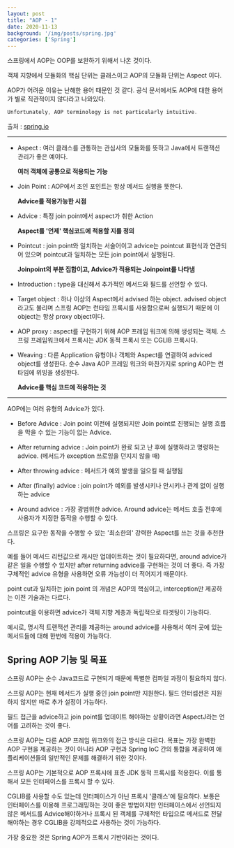 ```yaml
---
layout: post
title: "AOP - 1"
date: 2020-11-13
background: '/img/posts/spring.jpg'
categories: ['Spring']
---
```



스프링에서 AOP는 OOP를 보완하기 위해서 나온 것이다.

객체 지향에서 모듈화의 핵심 단위는 클래스이고 AOP의 모듈화 단위는 Aspect 이다.


AOP가 어려운 이유는 난해한 용어 때문인 것 같다. 공식 문서에서도 AOP에 대한 용어가 별로 직관적이지 않다라고 나와있다.


```java
Unfortunately, AOP terminology is not particularly intuitive.
```
출처 : [spring.io](https://docs.spring.io/spring-framework/docs/current/reference/html/core.html#aop, "spring link") 

---

- Aspect : 여러 클래스를 관통하는 관심사의 모듈화를 뜻하고 Java에서 트랜잭션 관리가 좋은 예이다.

   __여러 객체에 공통으로 적용되는 기능__

- Join Point : AOP에서 조인 포인트는 항상 메서드 실행을 뜻한다.

   __Advice를 적용가능한 시점__

- Advice : 특정 join point에서 aspect가 취한 Action

  __Aspect를 '언제' 핵심코드에 적용할 지를 정의__

- Pointcut : join point와 일치하는 서술어이고 advice는 pointcut 표현식과 연관되어 있으며 pointcut과 일치하는 모든 join point에서 실행된다.

    __Joinpoint의 부분 집합이고, Advice가 적용되는 Joinpoint를 나타냄__

- Introduction : type을 대신해서 추가적인 메서드와 필드를 선언할 수 있다.

- Target object : 하나 이상의 Aspect에서 advised 하는 object. advised object 라고도 불리며 스프링 AOP는 런타임 프록시를 사용함으로써 실행되기 때문에 이 object는 항상 proxy object이다.

- AOP proxy : aspect를 구현하기 위해 AOP 프레임 워크에 의해 생성되는 객체. 스프링 프레임워크에서 프록시는 JDK 동적 프록시 또는 CGLIB 프록시다.

- Weaving : 다른 Application 유형이나 객체와 Aspect를 연결하여 adviced object를 생성한다. 순수 Java AOP 프레임 워크와 마찬가지로 spring AOP는 런타임에 위빙을 생성한다.


  __Advice를 핵심 코드에 적용하는 것__
---

AOP에는 여러 유형의 Advice가 있다.

- Before Advice : Join point 이전에 실행되지만 Join point로 진행되는 실행 흐름을 막을 수 있는 기능이 없는 Advice.

- After returning advice : Join point가 완료 되고 난 후에 실행하라고 명령하는 advice. (메서드가 exception 쓰로잉을 던지지 않을 때)

- After throwing advice : 메서드가 예외 발생을 일으킬 때 실행됨

- After (finally) advice : join point가 예외를 발생시키나 안시키나 관계 없이 실행하는 advice

- Around advice : 가장 광범위한 advice. Around advice는 메서드 호출 전후에 사용자가 지정한 동작을 수행할 수 있다. 

스프링은 요구한 동작을 수행할 수 있는 '최소한의' 강력한 Aspect를 쓰는 것을 추천한다.


예를 들어 메서드 리턴값으로 캐시만 업데이트하는 것이 필요하다면, around advice가 같은 일을 수행할 수 있지만 after returning advice를 구현하는 것이 더 좋다. 즉 가장 구체적인 advice 유형을 사용하면 오류 가능성이 더 적어지기 때문이다.


point cut과 일치하는 join point 의 개념은 AOP의 핵심이고, interception만 제공하는 이전 기술과는 다르다.

pointcut을 이용하면 advice가 객체 지향 계층과 독립적으로 타겟팅이 가능하다.

예시로, 명시적 트랜잭션 관리를 제공하는 around advice를 사용해서 여러 곳에 있는 메서드들에 대해 한번에 적용이 가능하다.


## Spring AOP 기능 및 목표

스프링 AOP는 순수 Java코드로 구현되기 때문에 특별한 컴파일 과정이 필요하지 않다. 

스프링 AOP는 현재 메서드가 실행 중인 join point만 지원한다. 필드 인터셉션은 지원하지 않지만 따로 추가 설정이 가능하다.

필드 접근을 advice하고 join point를 업데이트 해야하는 상황이라면 AspectJ라는 언어를 고려하는 것이 좋다.

스프링 AOP는 다른 AOP 프레임 워크와의 접근 방식은 다르다. 목표는 가장 완벽한 AOP 구현을 제공하는 것이 아니라 AOP 구현과 Spring IoC 간의 통합을 제공하여 애플리케이션들의 일반적인 문제를 해결하기 위한 것이다.


스프링 AOP는 기본적으로 AOP 프록시에 표준 JDK 동적 프록시를 적용한다. 이를 통해서 모든 인터페이스를 프록시 할 수 있다.

CGLIB를 사용할 수도 있는데 인터페이스가 아닌 프록시 '클래스'에 필요하다. 보통은 인터페이스를 이용해 프로그래밍하는 것이 좋은 방법이지만 인터페이스에서 선언되지 않은 메서드를 Advice해야하거나 프록시 된 객체를 구체적인 타입으로 메서드로 전달해야하는 경우 CGLIB을 강제적으로 사용하는 것이 가능하다.


가장 중요한 것은 Spring AOP가 프록시 기반이라는 것이다.







